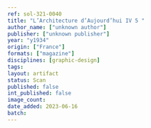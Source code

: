 ```yaml
---
ref: sol-321-0040
title: "L’Architecture d’Aujourd’hui IV 5 "
author_name: ["unknown author"]
publisher: ["unknown publisher"]
year: "y1934"
origin: ["France"]
formats: ["magazine"]
disciplines: [graphic-design]
tags:
layout: artifact
status: Scan
published: false
int_published: false
image_count:
date_added: 2023-06-16
batch:
---
```

